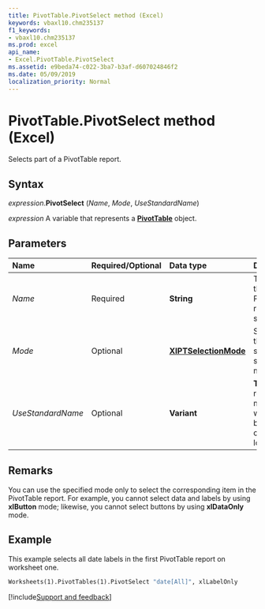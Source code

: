 ```yaml
---
title: PivotTable.PivotSelect method (Excel)
keywords: vbaxl10.chm235137
f1_keywords:
- vbaxl10.chm235137
ms.prod: excel
api_name:
- Excel.PivotTable.PivotSelect
ms.assetid: e9beda74-c022-3ba7-b3af-d607024846f2
ms.date: 05/09/2019
localization_priority: Normal
---
```



# PivotTable.PivotSelect method (Excel)

Selects part of a PivotTable report.


## Syntax

_expression_.**PivotSelect** (_Name_, _Mode_, _UseStandardName_)

_expression_ A variable that represents a **[PivotTable](Excel.PivotTable.md)** object.


## Parameters

|Name|Required/Optional|Data type|Description|
|:-----|:-----|:-----|:-----|
| _Name_|Required| **String**|The part of the PivotTable report to select.|
| _Mode_|Optional| **[XlPTSelectionMode](Excel.XlPTSelectionMode.md)**|Specifies the structured selection mode.|
| _UseStandardName_|Optional| **Variant**| **True** for recorded macros that will play back in other locales.|

## Remarks

You can use the specified mode only to select the corresponding item in the PivotTable report. For example, you cannot select data and labels by using **xlButton** mode; likewise, you cannot select buttons by using **xlDataOnly** mode.


## Example

This example selects all date labels in the first PivotTable report on worksheet one.

```vb
Worksheets(1).PivotTables(1).PivotSelect "date[All]", xlLabelOnly
```



[!include[Support and feedback](~/includes/feedback-boilerplate.md)]
